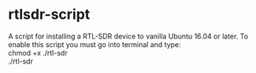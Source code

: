 # rtlsdr-script
A script for installing a RTL-SDR device to vanilla Ubuntu 16.04 or later.
To enable this script you must go into terminal and type: <br>
chmod +x ./rtl-sdr <br>
./rtl-sdr <br>

